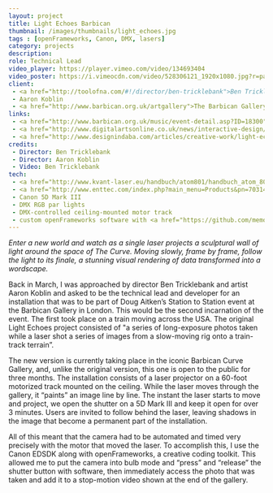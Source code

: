 ```yaml
---
layout: project
title: Light Echoes Barbican
thumbnail: /images/thumbnails/light_echoes.jpg
tags : [openFrameworks, Canon, DMX, lasers]
category: projects
description: 
role: Technical Lead
video_player: https://player.vimeo.com/video/134693404
video_poster: https://i.vimeocdn.com/video/528306121_1920x1080.jpg?r=pad
client:
 - <a href="http://toolofna.com/#!/director/ben-tricklebank">Ben Tricklebank</a>
 - Aaron Koblin
 - <a href="http://www.barbican.org.uk/artgallery">The Barbican Gallery</a>
links: 
 - <a href="http://www.barbican.org.uk/music/event-detail.asp?ID=18300">Barbican Announcement</a>
 - <a href="http://www.digitalartsonline.co.uk/news/interactive-design/experience-immersive-light-echoes-installation-at-barbican-curve-gallery/#3">Aaron Koblin and Ben Tricklebank's Light Echoes is an amazing, immersive installation at The Barbican</a>
 - <a href="http://www.designindaba.com/articles/creative-work/light-echoes-installation-arrives-barbican-curve-gallery">Light Echoes installation arrives at the Barbican Curve Gallery</a>
credits:
 - Director: Ben Tricklebank
 - Director: Aaron Koblin
 - Video: Ben Tricklebank
tech: 
 - <a href="http://www.kvant-laser.eu/handbuch/atom801/handbuch_atom_801_englisch.pdf">Kvant ATOM 801</a>
 - <a href="http://www.enttec.com/index.php?main_menu=Products&pn=70314">Enttec PRO Mk2</a>
 - Canon 5D Mark III
 - DMX RGB par lights
 - DMX-controlled ceiling-mounted motor track
 - custom openFrameworks software with <a href="https://github.com/memo/ofxIlda">ofxIlda</a> and <a href="https://github.com/jefftimesten/ofxEdsdk">ofxEdsdk</a>
---
```


<em>Enter a new world and watch as a single laser projects a sculptural wall of light around the space of The Curve. Moving slowly, frame by frame, follow the light to its finale, a stunning visual rendering of data transformed into a wordscape.</em>

Back in March, I was approached by director Ben Tricklebank and artist Aaron Koblin and asked to be the technical lead and developer for an installation that was to be part of Doug Aitken’s Station to Station event at the Barbican Gallery in London. This would be the second incarnation of the event. The first took place on a train moving across the USA. The original Light Echoes project consisted of "a series of long-exposure photos taken while a laser shot a series of images from a slow-moving rig onto a train-track terrain”.  

The new version is currently taking place in the iconic Barbican Curve Gallery, and, unlike the original version, this one is open to the public for three months. The installation consists of a laser projector on a 60-foot motorized track mounted on the ceiling. While the laser moves through the gallery, it “paints” an image line by line. The instant the laser starts to move and project, we open the shutter on a 5D Mark III and keep it open for over 3 minutes. Users are invited to follow behind the laser, leaving shadows in the image that become a permanent part of the installation.

All of this meant that the camera had to be automated and timed very precisely with the motor that moved the laser. To accomplish this, I use the Canon EDSDK along with openFrameworks, a creative coding toolkit. This allowed me to put the camera into bulb mode and “press” and “release” the shutter button with software, then immediately access the photo that was taken and add it to a stop-motion video shown at the end of the gallery. 
